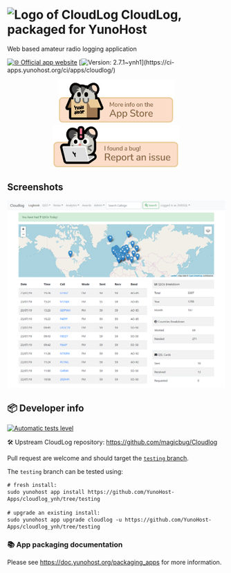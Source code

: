 <!--
N.B.: This README was automatically generated by <https://github.com/YunoHost/apps_tools/blob/main/readme_generator>
It shall NOT be edited by hand.
-->

<h1>
  <img src="https://raw.githubusercontent.com/YunoHost/apps/main/logos/cloudlog.png" width="32px" alt="Logo of CloudLog">
  CloudLog, packaged for YunoHost
</h1>

Web based amateur radio logging application

[![🌐 Official app website](https://img.shields.io/badge/Official_app_website-darkgreen?style=for-the-badge)](https://www.cloudlog.co.uk)
[![Version: 2.7.1~ynh1](https://img.shields.io/badge/Version-2.7.1~ynh1-rgb(18,138,11)?style=for-the-badge)](https://ci-apps.yunohost.org/ci/apps/cloudlog/)

<div align="center">
<a href="https://apps.yunohost.org/app/cloudlog"><img height="100px" src="https://github.com/YunoHost/yunohost-artwork/raw/refs/heads/main/badges/neopossum-badges/badge_more_info_on_the_appstore.svg"/></a>
<a href="https://github.com/YunoHost-Apps/cloudlog_ynh/issues"><img height="100px" src="https://github.com/YunoHost/yunohost-artwork/raw/refs/heads/main/badges/neopossum-badges/badge_report_an_issue.svg"/></a>
</div>


## Screenshots
![Screenshot of CloudLog](./doc/screenshots/screenshot.png)

## 📦 Developer info

[![Automatic tests level](https://apps.yunohost.org/badge/cilevel/cloudlog)](https://ci-apps.yunohost.org/ci/apps/cloudlog/)

🛠️ Upstream CloudLog repository: <https://github.com/magicbug/Cloudlog>

Pull request are welcome and should target the [`testing` branch](https://github.com/YunoHost-Apps/cloudlog_ynh/tree/testing).

The `testing` branch can be tested using:
```
# fresh install:
sudo yunohost app install https://github.com/YunoHost-Apps/cloudlog_ynh/tree/testing

# upgrade an existing install:
sudo yunohost app upgrade cloudlog -u https://github.com/YunoHost-Apps/cloudlog_ynh/tree/testing
```

### 📚 App packaging documentation

Please see <https://doc.yunohost.org/packaging_apps> for more information.